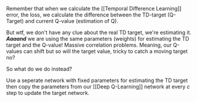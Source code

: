Remember that when we calculate the [[Temporal Difference Learning]] error, the loss, we calculate the difference between the TD-target (Q-Target) and current Q-value (estimation of Q).

But wtf, we don't have any clue about the real TD target, we're estimating it. ***Aaaand*** we are using the same parameters (weights) for estimating the TD target and the Q-value! Massive correlation problems. Meaning, our Q-values can shift but so will the target value, tricky to catch a moving target no?

So what do we do instead?

Use a seperate network with fixed parameters for estimating the TD target then copy the parameters from our [[Deep Q-Learning]] network at every $c$ step to update the target network.



